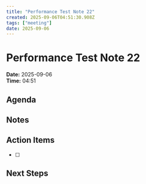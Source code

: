 ```yaml
---
title: "Performance Test Note 22"
created: 2025-09-06T04:51:30.908Z
tags: ["meeting"]
date: 2025-09-06
---
```


# Performance Test Note 22

**Date:** 2025-09-06  
**Time:** 04:51  

## Agenda


## Notes


## Action Items
- [ ] 

## Next Steps

